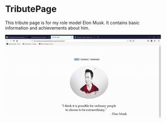 # TributePage
This tribute page is for my role model Elon Musk. It contains basic information and achievements about him.

![Gif file of the tribute page](https://github.com/lalitchandora/TributePage/blob/master/page.gif)
